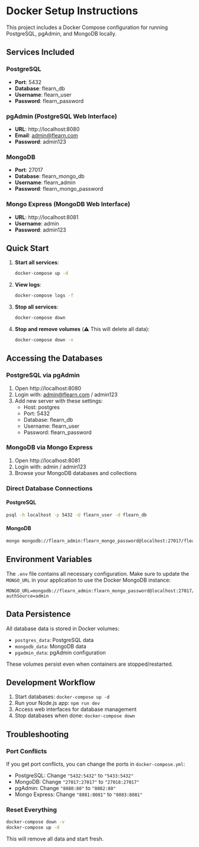 # Docker Setup Instructions

This project includes a Docker Compose configuration for running PostgreSQL, pgAdmin, and MongoDB locally.

## Services Included

### PostgreSQL
- **Port**: 5432
- **Database**: flearn_db
- **Username**: flearn_user
- **Password**: flearn_password

### pgAdmin (PostgreSQL Web Interface)
- **URL**: http://localhost:8080
- **Email**: admin@flearn.com
- **Password**: admin123

### MongoDB
- **Port**: 27017
- **Database**: flearn_mongo_db
- **Username**: flearn_admin
- **Password**: flearn_mongo_password

### Mongo Express (MongoDB Web Interface)
- **URL**: http://localhost:8081
- **Username**: admin
- **Password**: admin123

## Quick Start

1. **Start all services**:
   ```bash
   docker-compose up -d
   ```

2. **View logs**:
   ```bash
   docker-compose logs -f
   ```

3. **Stop all services**:
   ```bash
   docker-compose down
   ```

4. **Stop and remove volumes** (⚠️ This will delete all data):
   ```bash
   docker-compose down -v
   ```

## Accessing the Databases

### PostgreSQL via pgAdmin
1. Open http://localhost:8080
2. Login with: admin@flearn.com / admin123
3. Add new server with these settings:
   - Host: postgres
   - Port: 5432
   - Database: flearn_db
   - Username: flearn_user
   - Password: flearn_password

### MongoDB via Mongo Express
1. Open http://localhost:8081
2. Login with: admin / admin123
3. Browse your MongoDB databases and collections

### Direct Database Connections

#### PostgreSQL
```bash
psql -h localhost -p 5432 -U flearn_user -d flearn_db
```

#### MongoDB
```bash
mongo mongodb://flearn_admin:flearn_mongo_password@localhost:27017/flearn_mongo_db?authSource=admin
```

## Environment Variables

The `.env` file contains all necessary configuration. Make sure to update the `MONGO_URL` in your application to use the Docker MongoDB instance:

```
MONGO_URL=mongodb://flearn_admin:flearn_mongo_password@localhost:27017/flearn_mongo_db?authSource=admin
```

## Data Persistence

All database data is stored in Docker volumes:
- `postgres_data`: PostgreSQL data
- `mongodb_data`: MongoDB data
- `pgadmin_data`: pgAdmin configuration

These volumes persist even when containers are stopped/restarted.

## Development Workflow

1. Start databases: `docker-compose up -d`
2. Run your Node.js app: `npm run dev`
3. Access web interfaces for database management
4. Stop databases when done: `docker-compose down`

## Troubleshooting

### Port Conflicts
If you get port conflicts, you can change the ports in `docker-compose.yml`:
- PostgreSQL: Change `"5432:5432"` to `"5433:5432"`
- MongoDB: Change `"27017:27017"` to `"27018:27017"`
- pgAdmin: Change `"8080:80"` to `"8082:80"`
- Mongo Express: Change `"8081:8081"` to `"8083:8081"`

### Reset Everything
```bash
docker-compose down -v
docker-compose up -d
```

This will remove all data and start fresh.
